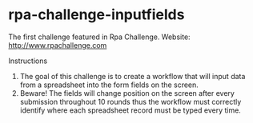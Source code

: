 # rpa-challenge-inputfields
The first challenge featured in Rpa Challenge. Website: http://www.rpachallenge.com

Instructions
1. The goal of this challenge is to create a workflow that will input data from a spreadsheet into the form fields on the screen.
2. Beware! The fields will change position on the screen after every submission throughout 10 rounds thus the workflow must correctly identify where 
each spreadsheet record must be typed every time.
